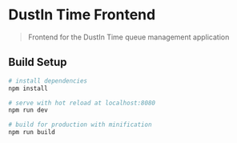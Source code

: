 # DustIn Time Frontend

> Frontend for the DustIn Time queue management application

## Build Setup

``` bash
# install dependencies
npm install

# serve with hot reload at localhost:8080
npm run dev

# build for production with minification
npm run build
